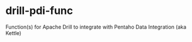 drill-pdi-func
==============

Function(s) for Apache Drill to integrate with Pentaho Data Integration (aka Kettle)
